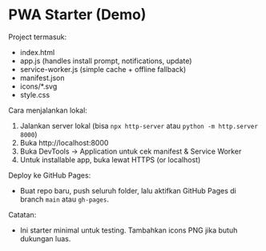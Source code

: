 # PWA Starter (Demo)

Project termasuk:
- index.html
- app.js (handles install prompt, notifications, update)
- service-worker.js (simple cache + offline fallback)
- manifest.json
- icons/*.svg
- style.css

Cara menjalankan lokal:
1. Jalankan server lokal (bisa `npx http-server` atau `python -m http.server 8000`)
2. Buka http://localhost:8000
3. Buka DevTools → Application untuk cek manifest & Service Worker
4. Untuk installable app, buka lewat HTTPS (or localhost)

Deploy ke GitHub Pages:
- Buat repo baru, push seluruh folder, lalu aktifkan GitHub Pages di branch `main` atau `gh-pages`.

Catatan:
- Ini starter minimal untuk testing. Tambahkan icons PNG jika butuh dukungan luas.
